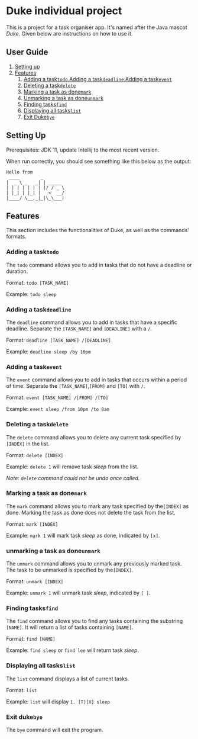 # Duke individual project

This is a project for a task organiser app. It's named after the Java mascot _Duke_. Given below are instructions on how to use it.


## User Guide  
1. [Setting up](#setting-up)
2. [Features](#features)
   1. [Adding a task```todo```](#adding-a-task-todo),[Adding a task```deadline```](#adding-a-task-deadline),[Adding a task```event```](#adding-a-task-event)
   2. [Deleting a task```delete```](#deleting-a-task-delete)
   3. [Marking a task as done```mark```](#Marking-a-task-as-done-mark)
   4. [Unmarking a task as done```unmark```](#Unmarking-a-task-as-done-unmark)
   5. [Finding tasks```find```](#Finding-tasks-find)
   6. [Displaying all tasks```list```](#Displaying-all-tasks-list)
   7. [Exit Duke`bye`](#exit-duke-bye)

## Setting Up
Prerequisites: JDK 11, update Intellij to the most recent version.

When run correctly, you should see something like this below as the output:
   ````
   Hello from
    ____        _        
   |  _ \ _   _| | _____ 
   | | | | | | | |/ / _ \
   | |_| | |_| |   <  __/
   |____/ \__,_|_|\_\___|
   ````

## Features
This section includes the functionalities of Duke, as well as the commands' formats.
### Adding a task```todo```

The ```todo``` command allows you to add in tasks that do not have a deadline or duration.

Format: ```todo [TASK_NAME]```

Example: ```todo sleep```

### Adding a task```deadline```

The `deadline` command allows you to add in tasks that have a specific deadline. Separate the `[TASK_NAME]` and `[DEADLINE]` with a `/`.

Format: `deadline [TASK_NAME] /[DEADLINE]`

Example: `deadline sleep /by 10pm`

### Adding a task```event```

The `event` command allows you to add in tasks that occurs within a period of time. Separate the `[TASK_NAME]`,`[FROM]` and `[TO]` with `/`.

Format: `event [TASK_NAME] /[FROM] /[TO]`

Example: `event sleep /from 10pm /to 8am`

### Deleting a task```delete```

The `delete` command allows you to delete any current task specified by `[INDEX]` in the list. 

Format: `delete [INDEX]` 

Example: `delete 1` will remove task *sleep* from the list.

*Note: `delete` command could not be undo once called.*

### Marking a task as done```mark```

The `mark` command allows you to mark any task specified by the`[INDEX]` as done. Marking the task as done does not delete the task from the list.

Format: `mark [INDEX]`

Example: `mark 1` will mark task *sleep* as done, indicated by `[x]`.

### unmarking a task as done```unmark```

The `unmark` command allows you to unmark any previously marked task. The task to be unmarked is specified by the`[INDEX]`.

Format: `unmark [INDEX]`

Example: `unmark 1` will unmark task *sleep*, indicated by `[ ]`.

### Finding tasks```find```

The `find` command allows you to find any tasks containing the substring `[NAME]`. It will return a list of tasks containing `[NAME]`.

Format: `find [NAME]`

Example: `find sleep` or `find lee` will return task *sleep*.

### Displaying all tasks```list```

The `list` command displays a list of current tasks.

Format: `list`

Example: `list` will display `1. [T][X] sleep`

### Exit duke```bye```

The `bye` command will exit the program.
